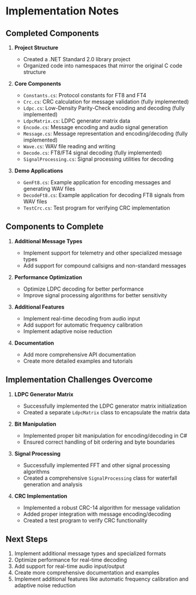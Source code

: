 # Implementation Notes

## Completed Components

1. **Project Structure**

   - Created a .NET Standard 2.0 library project
   - Organized code into namespaces that mirror the original C code structure

2. **Core Components**

   - `Constants.cs`: Protocol constants for FT8 and FT4
   - `Crc.cs`: CRC calculation for message validation (fully implemented)
   - `Ldpc.cs`: Low-Density Parity-Check encoding and decoding (fully implemented)
   - `LdpcMatrix.cs`: LDPC generator matrix data
   - `Encode.cs`: Message encoding and audio signal generation
   - `Message.cs`: Message representation and encoding/decoding (fully implemented)
   - `Wave.cs`: WAV file reading and writing
   - `Decode.cs`: FT8/FT4 signal decoding (fully implemented)
   - `SignalProcessing.cs`: Signal processing utilities for decoding

3. **Demo Applications**
   - `GenFt8.cs`: Example application for encoding messages and generating WAV files
   - `DecodeFt8.cs`: Example application for decoding FT8 signals from WAV files
   - `TestCrc.cs`: Test program for verifying CRC implementation

## Components to Complete

1. **Additional Message Types**

   - Implement support for telemetry and other specialized message types
   - Add support for compound callsigns and non-standard messages

2. **Performance Optimization**

   - Optimize LDPC decoding for better performance
   - Improve signal processing algorithms for better sensitivity

3. **Additional Features**

   - Implement real-time decoding from audio input
   - Add support for automatic frequency calibration
   - Implement adaptive noise reduction

4. **Documentation**
   - Add more comprehensive API documentation
   - Create more detailed examples and tutorials

## Implementation Challenges Overcome

1. **LDPC Generator Matrix**

   - Successfully implemented the LDPC generator matrix initialization
   - Created a separate `LdpcMatrix` class to encapsulate the matrix data

2. **Bit Manipulation**

   - Implemented proper bit manipulation for encoding/decoding in C#
   - Ensured correct handling of bit ordering and byte boundaries

3. **Signal Processing**

   - Successfully implemented FFT and other signal processing algorithms
   - Created a comprehensive `SignalProcessing` class for waterfall generation and analysis

4. **CRC Implementation**
   - Implemented a robust CRC-14 algorithm for message validation
   - Added proper integration with message encoding/decoding
   - Created a test program to verify CRC functionality

## Next Steps

1. Implement additional message types and specialized formats
2. Optimize performance for real-time decoding
3. Add support for real-time audio input/output
4. Create more comprehensive documentation and examples
5. Implement additional features like automatic frequency calibration and adaptive noise reduction
